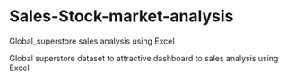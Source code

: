 # Sales-Stock-market-analysis
Global_superstore sales analysis using Excel 

Global superstore dataset to attractive dashboard to sales analysis using Excel

